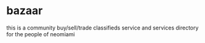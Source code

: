 # bazaar

this is a community buy/sell/trade classifieds service and services directory for the people of neomiami

